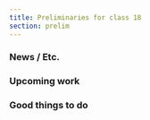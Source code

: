 ```yaml
---
title: Preliminaries for class 18
section: prelim
---
```

### News / Etc.

### Upcoming work

### Good things to do

